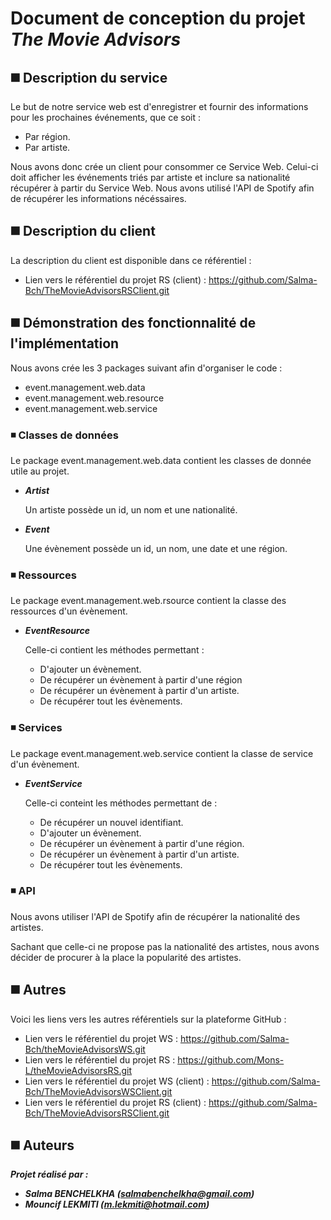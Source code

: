 
# Document de conception du projet *The Movie Advisors*

## :black_medium_square: Description du service
Le but de notre service web est d'enregistrer et fournir des informations pour les prochaines événements, que ce soit :
  * Par région.
  * Par artiste. 
  
Nous avons donc crée un  client pour consommer ce Service Web. 
Celui-ci doit afficher les événements triés par artiste et inclure sa nationalité récupérer à partir du Service Web.
Nous avons utilisé l'API de Spotify afin de récupérer les informations nécéssaires.

## :black_medium_square: Description du client
La description du client est disponible dans ce référentiel :
 * Lien vers le référentiel du projet RS (client) : https://github.com/Salma-Bch/TheMovieAdvisorsRSClient.git

## :black_medium_square: Démonstration des fonctionnalité de l'implémentation
Nous avons crée les 3 packages suivant afin d'organiser le code :
  * event.management.web.data
  * event.management.web.resource
  * event.management.web.service

### :black_medium_small_square: Classes de données
Le package event.management.web.data contient les classes de donnée utile au projet.
* **_Artist_**
 
    Un artiste possède un id, un nom et une nationalité.
   
 * **_Event_**
 
    Une évènement possède un id, un nom, une date et une région.

### :black_medium_small_square: Ressources
Le package event.management.web.rsource contient la classe des ressources d'un évènement.
* **_EventResource_**
 
    Celle-ci contient les méthodes permettant :
    * D'ajouter un évènement.
    * De récupérer un évènement à partir d'une région
    * De récupérer un évènement à partir d'un artiste.
    * De récupérer tout les évènements.
   
### :black_medium_small_square: Services
Le package event.management.web.service contient la classe de service d'un évènement.

 * **_EventService_**
 
    Celle-ci conteint les méthodes permettant de :
    * De récupérer un nouvel identifiant.
    * D'ajouter un évènement.
    * De récupérer un évènement à partir d'une région.
    * De récupérer un évènement à partir d'un artiste.
    * De récupérer tout les évènements.
   
### :black_medium_small_square: API
Nous avons utiliser l'API de Spotify afin de récupérer la nationalité des artistes.

Sachant que celle-ci ne propose pas la nationalité des artistes, nous avons décider de procurer à la place la popularité des artistes.

## :black_medium_square: Autres
Voici les liens vers les autres référentiels sur la plateforme GitHub :
  * Lien vers le référentiel du projet WS : https://github.com/Salma-Bch/theMovieAdvisorsWS.git
  * Lien vers le référentiel du projet RS : https://github.com/Mons-L/theMovieAdvisorsRS.git
  * Lien vers le référentiel du projet WS (client) : https://github.com/Salma-Bch/TheMovieAdvisorsWSClient.git
  * Lien vers le référentiel du projet RS (client) : https://github.com/Salma-Bch/TheMovieAdvisorsRSClient.git

## :black_medium_square: Auteurs
**_Projet réalisé par :_**
* **_Salma BENCHELKHA (salmabenchelkha@gmail.com)_**
* **_Mouncif LEKMITI (m.lekmiti@hotmail.com)_**

